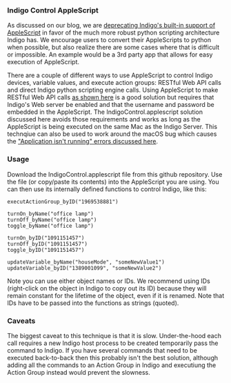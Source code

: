 ### Indigo Control AppleScript

As discussed on our blog, we are [deprecating Indigo's built-in support of AppleScript](http://www.indigodomo.com/blog/2017/09/09/future-applescript-and-indigo/)
in favor of the much more robust python scripting architecture Indigo has. We encourage users to convert their AppleScripts to python when possible, but also
realize there are some cases where that is difficult or impossible. An example would be a 3rd party app that allows for easy execution of AppleScript.

There are a couple of different ways to use AppleScript to control Indigo devices, variable values, and execute action groups: RESTful Web API calls and direct Indigo python scripting engine calls. Using AppleScript to make RESTful Web API calls [as shown here](http://wiki.indigodomo.com/doku.php?id=indigo_s_restful_urls#applescript_the_restful_api) is a good solution but requires that Indigo's Web server be enabled and that the username and password be embedded in the AppleScript. The IndigoControl.applescript solution discussed here avoids those requirements and works as long as the AppleScript is being executed on the same Mac as the Indigo Server. This technqiue can also be used to work around the macOS bug which causes the ["Application isn't running" errors discussed here](http://forums.indigodomo.com/viewtopic.php?p=103428#p103428).

### Usage

Download the IndigoControl.applescript file from this github repository. Use the file (or copy/paste its contents)
into the AppleScript you are using. You can then use its internally defined functions to control Indigo, like this:

```executActionGroup_byName("cooking scene")
executActionGroup_byID("1969538881")

turnOn_byName("office lamp")
turnOff_byName("office lamp")
toggle_byName("office lamp")

turnOn_byID("1091151457")
turnOff_byID("1091151457")
toggle_byID("1091151457")

updateVariable_byName("houseMode", "someNewValue1")
updateVariable_byID("1389001099", "someNewValue2")
```

Note you can use either object names or IDs. We recommend using IDs (right-click on the object in Indigo to copy out its ID) because they will
remain constant for the lifetime of the object, even if it is renamed. Note that IDs have to be passed into the functions as strings (quoted).

### Caveats

The biggest caveat to this technique is that it is slow. Under-the-hood each call requires a new Indigo host process to be created temporarily
pass the command to Indigo. If you have several commands that need to be executed back-to-back then this probably isn't the best
solution, although adding all the commands to an Action Group in Indigo and executiung the Action Group
instead would prevent the slowness.
